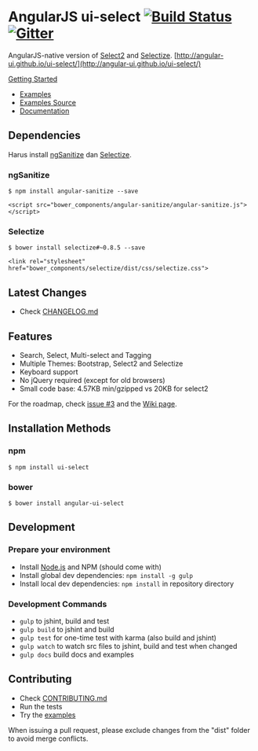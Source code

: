 # AngularJS ui-select [![Build Status](https://travis-ci.org/angular-ui/ui-select.svg?branch=master)](https://travis-ci.org/angular-ui/ui-select) [![Gitter](https://badges.gitter.im/Join%20Chat.svg)](https://gitter.im/angular-ui/ui-select?utm_source=badge&utm_medium=badge&utm_campaign=pr-badge&utm_content=badge)

AngularJS-native version of [Select2](http://ivaynberg.github.io/select2/) and [Selectize](http://brianreavis.github.io/selectize.js/). [http://angular-ui.github.io/ui-select/](http://angular-ui.github.io/ui-select/)

[Getting Started](https://github.com/angular-ui/ui-select/wiki/Getting-Started) 

- [Examples](http://angular-ui.github.io/ui-select/#examples)
- [Examples Source](./docs/examples)
- [Documentation](https://github.com/angular-ui/ui-select/wiki)

## Dependencies
Harus install [ngSanitize](https://docs.angularjs.org/api/ngSanitize) dan [Selectize](http://brianreavis.github.io/selectize.js/).

### ngSanitize
```
$ npm install angular-sanitize --save
```
```
<script src="bower_components/angular-sanitize/angular-sanitize.js"></script>
```
### Selectize
```
$ bower install selectize#~0.8.5 --save
```
```
<link rel="stylesheet" href="bower_components/selectize/dist/css/selectize.css">
```

## Latest Changes

- Check [CHANGELOG.md](/CHANGELOG.md)

## Features

- Search, Select, Multi-select and Tagging
- Multiple Themes: Bootstrap, Select2 and Selectize
- Keyboard support
- No jQuery required (except for old browsers)
- Small code base: 4.57KB min/gzipped vs 20KB for select2

For the roadmap, check [issue #3](https://github.com/angular-ui/ui-select/issues/3) and the [Wiki page](https://github.com/angular-ui/ui-select/wiki/Roadmap).

## Installation Methods

### npm
```
$ npm install ui-select
```
### bower
```
$ bower install angular-ui-select
```

## Development

### Prepare your environment
* Install [Node.js](http://nodejs.org/) and NPM (should come with)
* Install global dev dependencies: `npm install -g gulp`
* Install local dev dependencies: `npm install` in repository directory

### Development Commands

* `gulp` to jshint, build and test
* `gulp build` to jshint and build
* `gulp test` for one-time test with karma (also build and jshint)
* `gulp watch` to watch src files to jshint, build and test when changed
* `gulp docs` build docs and examples

## Contributing

- Check [CONTRIBUTING.md](/CONTRIBUTING.md)
- Run the tests
- Try the [examples](./docs/examples)

When issuing a pull request, please exclude changes from the "dist" folder to avoid merge conflicts.
